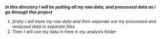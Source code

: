 ***In this directory I will be putting all my raw data, and processed data as i go through this project***
1. *firstly I will have my raw data and then separate out my processed and analysed data in separate files*
2. Then I will use my data in here in my analysis folder

